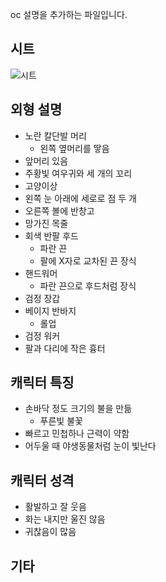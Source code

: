 oc 설명을 추가하는 파일입니다.

## 시트
![시트](https://cdn.discordapp.com/attachments/1411015478226190562/1411018122999107776/IMG_2867.png?ex=68bfa6c7&is=68be5547&hm=1ade77af08740b9b7763ac0e8ec4c8c6b6f31c7515c8db6ec23ad682ed5d168c&)

## 외형 설명
- 노란 칼단발 머리
	- 왼쪽 옆머리를 땋음
- 앞머리 있음
- 주황빛 여우귀와 세 개의 꼬리
- 고양이상
- 왼쪽 눈 아래에 세로로 점 두 개
- 오른쪽 볼에 반창고
- 망가진 목줄
- 회색 반팔 후드
	- 파란 끈
	- 팔에 X자로 교차된 끈 장식
- 핸드워머
	- 파란 끈으로 후드처럼 장식
- 검정 장갑
- 베이지 반바지
	- 롤업
- 검정 워커
- 팔과 다리에 작은 흉터

## 캐릭터 특징
- 손바닥 정도 크기의 불을 만듦
	- 푸른빛 불꽃
- 빠르고 민첩하나 근력이 약함
- 어두울 때 야생동물처럼 눈이 빛난다

## 캐릭터 성격
- 활발하고 잘 웃음
- 화는 내지만 울진 않음
- 귀찮음이 많음

## 기타
